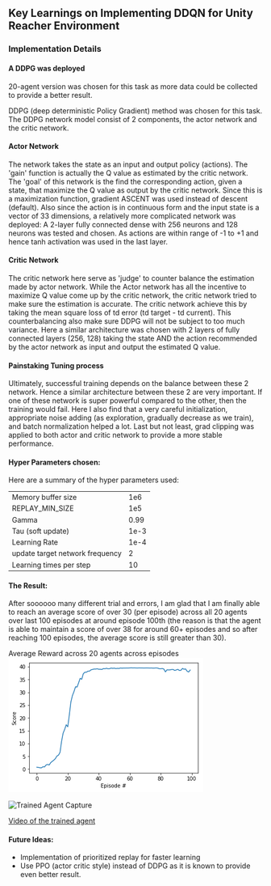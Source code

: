 
## Key Learnings on Implementing DDQN for Unity Reacher Environment

### Implementation Details

#### A DDPG was deployed
20-agent version was chosen for this task as more data could be collected to provide a better result.

DDPG (deep deterministic Policy Gradient) method was chosen for this task. The DDPG network model consist of 2 components, the actor network and the critic network.

#### Actor Network
The network takes the state as an input and output policy (actions). The 'gain' function is actually the Q value as estimated by the critic network. The 'goal' of this network is the find the corresponding action, given a state, that maximize the Q value as output by the critic network. Since this is a maximization function, gradient ASCENT was used instead of descent (default).
Also since the action is in continuous form and the input state is a vector of 33 dimensions, a relatively more complicated network was deployed: A 2-layer fully connected dense with 256 neurons and 128 neurons was tested and chosen. As actions are within range of -1 to +1 and hence tanh activation was used in the last layer.

#### Critic Network
The critic network here serve as 'judge' to counter balance the estimation made by actor network. While the Actor network has all the incentive to maximize Q value come up by the critic network, the critic network tried to make sure the estimation is accurate. The critic network achieve this by taking the mean square loss of td error (td target - td current). This counterbalancing also make sure DDPG will not be subject to too much variance. Here a similar architecture was chosen with 2 layers of fully connected layers (256, 128) taking the state AND the action recommended by the actor network as input and output the estimated Q value.

#### Painstaking Tuning process
Ultimately, successful training depends on the balance between these 2 network. Hence a similar architecture between these 2 are very important. If one of these network is super powerful compared to the other, then the training would fail. Here I also find that a very careful initialization, appropriate noise adding (as exploration, gradually decrease as we train), and batch normalization helped a lot. Last but not least, grad clipping was applied to both actor and critic network to provide a more stable performance.

#### Hyper Parameters chosen:
Here are a summary of the hyper parameters used:
<table width=600>
<tr><td>Memory buffer size  </td><td> 1e6    </td></tr>     
<tr><td>REPLAY_MIN_SIZE  </td><td>  1e5   </td></tr>
<tr><td>Gamma  </td><td> 0.99    </td></tr>               
<tr><td>Tau (soft update)  </td><td> 1e-3          </td></tr>           
<tr><td>Learning Rate  </td><td>  1e-4  </td></tr>
<tr><td>update target network frequency  </td><td> 2    </td></tr>
<tr><td>Learning times per step  </td><td> 10    </td></tr>
</table>

#### The Result:
After soooooo many different trial and errors, I am glad that I am finally able to reach an average score of over 30 (per episode) across all 20 agents over last 100 episodes at around episode 100th (the reason is that the agent is able to maintain a score of over 38 for around 60+ episodes and so after reaching 100 episodes, the average score is still greater than 30). <P>
Average Reward across 20 agents across episodes<br>
![Average Reward across 20 agents across episodes](https://github.com/chihoxtra/continuous_actions_rl/blob/master/graph.png)

![Trained Agent Capture](http://i634.photobucket.com/albums/uu63/chihoxtra/reacher_final_20agents_38score_zpsks9w18yb.gif)

[Video of the trained agent](https://youtu.be/hlC8Ttg320c)

#### Future Ideas:
- Implementation of prioritized replay for faster learning
- Use PPO (actor critic style) instead of DDPG as it is known to provide even better result.
